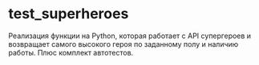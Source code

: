 # test_superheroes
Реализация функции на Python, которая работает с API супергероев и возвращает самого высокого героя по заданному полу и наличию работы. Плюс комплект автотестов.
